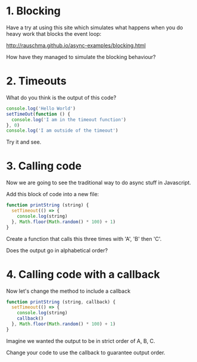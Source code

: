 # 1. Blocking

Have a try at using this site which simulates what happens when you do heavy work that blocks the event loop:

http://rauschma.github.io/async-examples/blocking.html

How have they managed to simulate the blocking behaviour?

# 2. Timeouts

What do you think is the output of this code?

```js
console.log('Hello World')
setTimeOut(function () {
  console.log('I am in the timeout function')
}, 0)
console.log('I am outside of the timeout')
```

Try it and see.

# 3. Calling code

Now we are going to see the traditional way to do async stuff in Javascript.

Add this block of code into a new file:

```js
function printString (string) {
  setTimeout(() => {
    console.log(string)
  }, Math.floor(Math.random() * 100) + 1)
}
```

Create a function that calls this three times with 'A', 'B' then 'C'.

Does the output go in alphabetical order?

# 4. Calling code with a callback

Now let's change the method to include a callback

```js
function printString (string, callback) {
  setTimeout(() => {
    console.log(string)
    callback()
  }, Math.floor(Math.random() * 100) + 1)
}
```

Imagine we wanted the output to be in strict order of A, B, C.

Change your code to use the callback to guarantee output order.
